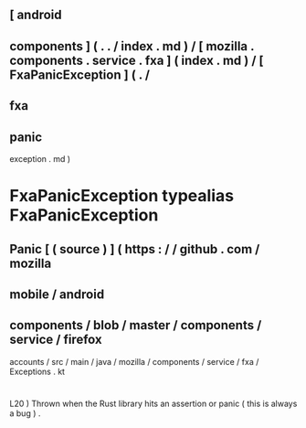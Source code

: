 [
android
-
components
]
(
.
.
/
index
.
md
)
/
[
mozilla
.
components
.
service
.
fxa
]
(
index
.
md
)
/
[
FxaPanicException
]
(
.
/
-
fxa
-
panic
-
exception
.
md
)
#
FxaPanicException
typealias
FxaPanicException
=
Panic
[
(
source
)
]
(
https
:
/
/
github
.
com
/
mozilla
-
mobile
/
android
-
components
/
blob
/
master
/
components
/
service
/
firefox
-
accounts
/
src
/
main
/
java
/
mozilla
/
components
/
service
/
fxa
/
Exceptions
.
kt
#
L20
)
Thrown
when
the
Rust
library
hits
an
assertion
or
panic
(
this
is
always
a
bug
)
.
